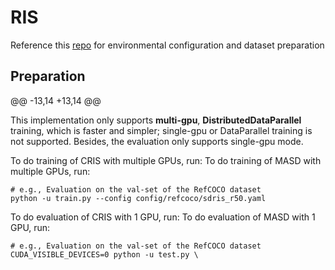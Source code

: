 # RIS

Reference this [repo](https://github.com/DerrickWang005/CRIS.pytorch) for environmental configuration and dataset preparation

## Preparation

@@ -13,14 +13,14 @@

This implementation only supports **multi-gpu**, **DistributedDataParallel** training, which is faster and simpler; single-gpu or DataParallel training is not supported. Besides, the evaluation only supports single-gpu mode.

To do training of CRIS with multiple GPUs, run:
To do training of MASD with multiple GPUs, run:

```
# e.g., Evaluation on the val-set of the RefCOCO dataset
python -u train.py --config config/refcoco/sdris_r50.yaml
```

To do evaluation of CRIS with 1 GPU, run:
To do evaluation of MASD with 1 GPU, run:
```
# e.g., Evaluation on the val-set of the RefCOCO dataset
CUDA_VISIBLE_DEVICES=0 python -u test.py \
